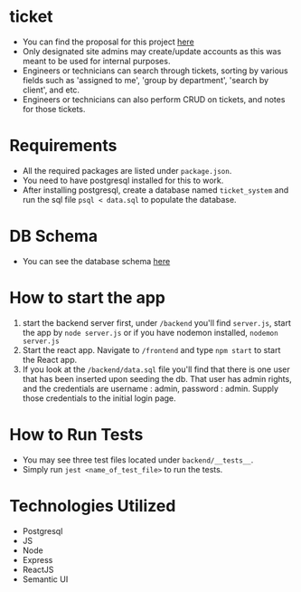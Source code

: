 # ticket
- You can find the proposal for this project [here](https://docs.google.com/document/d/1opImiNlqlwboVWsqHiHm0qbHQ9htLa7FeMZpJPCkCKA/edit?usp=sharing)
- Only designated site admins may create/update accounts as this was meant to be used for internal purposes.
- Engineers or technicians can search through tickets, sorting by various fields such as 'assigned to me', 'group by department', 'search by client', and etc.
- Engineers or technicians can also perform CRUD on tickets, and notes for those tickets.

# Requirements
- All the required packages are listed under `package.json`.
- You need to have postgresql installed for this to work.
- After installing postgresql, create a database named `ticket_system` and run the sql file `psql < data.sql` to populate the database.

# DB Schema
- You can see the database schema [here](https://i.imgur.com/vLStnsZ.png)


# How to start the app
1. start the backend server first, under `/backend` you'll find `server.js`, start the app by `node server.js` or if you have nodemon installed, `nodemon server.js`
2. Start the react app. Navigate to `/frontend` and type `npm start` to start the React app.
3. If you look at the `/backend/data.sql` file you'll find that there is one user that has been inserted upon seeding the db. That user has admin rights, and the credentials are username : admin, password : admin. Supply those credentials to the initial login page. 

# How to Run Tests
* You may see three test files located under `backend/__tests__`.
* Simply run `jest <name_of_test_file>` to run the tests.

# Technologies Utilized 
* Postgresql
* JS
* Node
* Express
* ReactJS
* Semantic UI 




